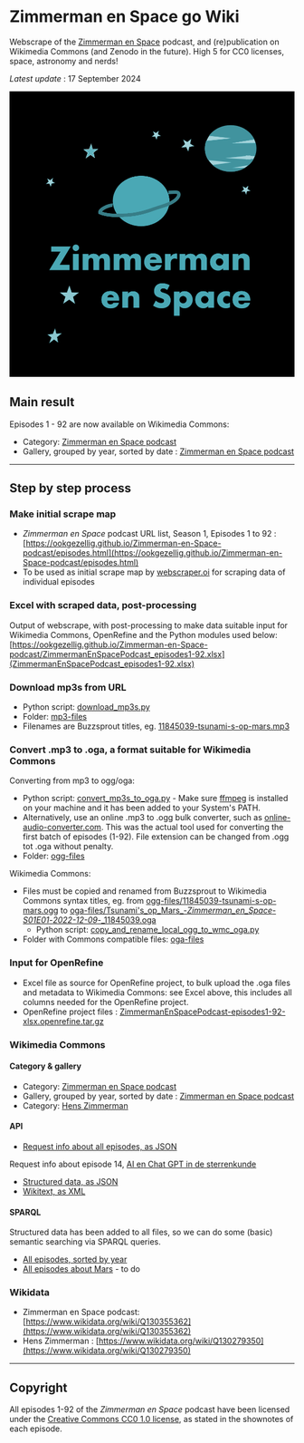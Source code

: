# Zimmerman en Space go Wiki
Webscrape of the [Zimmerman en Space](https://zimmerman-en-space.buzzsprout.com/) podcast, and (re)publication on Wikimedia Commons (and Zenodo in the future). High 5 for CC0 licenses, space, astronomy and nerds!

*Latest update* : 17 September 2024

![afbeelding](images/Zimmerman_en_Space_podcast_logo1.png)

##  Main result
Episodes 1 - 92 are now available on Wikimedia Commons: 
* Category: [Zimmerman en Space podcast](https://commons.wikimedia.org/wiki/Category:Zimmerman_en_Space_podcast)
* Gallery, grouped by year, sorted by date : [Zimmerman en Space podcast](https://commons.wikimedia.org/wiki/Zimmerman_en_Space_podcast)

-----------------------

## Step by step process

### Make initial scrape map 
* *Zimmerman en Space* podcast URL list, Season 1, Episodes 1 to 92 : [https://ookgezellig.github.io/Zimmerman-en-Space-podcast/episodes.html](https://ookgezellig.github.io/Zimmerman-en-Space-podcast/episodes.html)
* To be used as initial scrape map by [webscraper.oi](https://webscraper.io/) for scraping data of individual episodes

### Excel with scraped data, post-processing
Output of webscrape, with post-processing to make data suitable input for Wikimedia Commons, OpenRefine and the Python modules used below: [https://ookgezellig.github.io/Zimmerman-en-Space-podcast/ZimmermanEnSpacePodcast_episodes1-92.xlsx](ZimmermanEnSpacePodcast_episodes1-92.xlsx)

### Download mp3s from URL
* Python script: [download_mp3s.py](download_mp3s.py)
* Folder: [mp3-files](https://github.com/ookgezellig/Zimmerman-en-Space-podcast/tree/main/mp3-files)
* Filenames are Buzzsprout titles, eg. [11845039-tsunami-s-op-mars.mp3](mp3-files/11845039-tsunami-s-op-mars.mp3)

### Convert .mp3 to .oga, a format suitable for Wikimedia Commons

Converting from mp3 to ogg/oga:
* Python script: [convert_mp3s_to_oga.py](convert_mp3s_to_oga.py) - Make sure [ffmpeg](https://ffmpeg.org/download.html) 
  is installed on your machine and it has been added to your System's PATH.
* Alternatively, use an online .mp3 to .ogg bulk converter, such as [online-audio-converter.com](https://online-audio-converter.com/). This was the actual tool used for converting the first batch of episodes (1-92). File extension can be changed from .ogg tot .oga without penalty.
* Folder: [ogg-files](https://github.com/ookgezellig/Zimmerman-en-Space-podcast/tree/main/ogg-files) 

Wikimedia Commons:
* Files must be copied and renamed from Buzzsprout to Wikimedia Commons syntax titles, eg. from [ogg-files/11845039-tsunami-s-op-mars.ogg](ogg-files/11845039-tsunami-s-op-mars.ogg) to [oga-files/Tsunami's_op_Mars_-_Zimmerman_en_Space_-_S01E01_-_2022-12-09_-_11845039.oga](oga-files/Tsunami's_op_Mars_-_Zimmerman_en_Space_-_S01E01_-_2022-12-09_-_11845039.oga)
   * Python script: [copy_and_rename_local_ogg_to_wmc_oga.py](copy_and_rename_local_ogg_to_wmc_oga.py)
* Folder with Commons compatible files: [oga-files](https://github.com/ookgezellig/Zimmerman-en-Space-podcast/tree/main/oga-files) 

### Input for OpenRefine
* Excel file as source for OpenRefine project, to bulk upload the .oga files and metadata to Wikimedia Commons: see Excel above, this includes all columns needed for the OpenRefine project.
* OpenRefine project files : [ZimmermanEnSpacePodcast-episodes1-92-xlsx.openrefine.tar.gz](ZimmermanEnSpacePodcast-episodes1-92-xlsx.openrefine.tar.gz)

### Wikimedia Commons
#### Category & gallery
* Category: [Zimmerman en Space podcast](https://commons.wikimedia.org/wiki/Category:Zimmerman_en_Space_podcast)
* Gallery, grouped by year, sorted by date : [Zimmerman en Space podcast](https://commons.wikimedia.org/wiki/Zimmerman_en_Space_podcast)
* Category: [Hens Zimmerman](https://commons.wikimedia.org/wiki/Category:Hens_Zimmerman)

#### API
* [Request info about all episodes, as JSON](https://commons.wikimedia.org/w/api.php?action=query&generator=categorymembers&gcmlimit=max&gcmtitle=Category:Zimmerman%20en%20Space%20podcast&prop=info&gcmtype=file)

Request info about episode 14, [AI en Chat GPT in de sterrenkunde](https://commons.wikimedia.org/wiki/File:AI_en_Chat_GPT_in_de_sterrenkunde_-_Zimmerman_en_Space_-_S01E14_-_2023-03-07_-_12392457.oga) 
* [Structured data, as JSON](https://commons.wikimedia.org/w/api.php?action=wbgetentities&format=json&ids=M152723347)
* [Wikitext, as XML](https://magnus-toolserver.toolforge.org/commonsapi.php?image=File:AI%20en%20Chat%20GPT%20in%20de%20sterrenkunde%20-%20Zimmerman%20en%20Space%20-%20S01E14%20-%202023-03-07%20-%2012392457.oga&meta&format=xml)

#### SPARQL 
Structured data has been added to all files, so we can do some (basic) semantic searching via SPARQL queries.
* [All episodes, sorted by year](https://w.wiki/BDH9)
* [All episodes about Mars]() - to do

### Wikidata
* Zimmerman en Space podcast: [https://www.wikidata.org/wiki/Q130355362](https://www.wikidata.org/wiki/Q130355362)
* Hens Zimmerman : [https://www.wikidata.org/wiki/Q130279350](https://www.wikidata.org/wiki/Q130279350) 


-----------------------------

## Copyright 
All episodes 1-92 of the *Zimmerman en Space* podcast have been licensed under the [Creative Commons CC0 1.0 license](http://creativecommons.org/publicdomain/zero/1.0), as stated in the shownotes of each episode.
